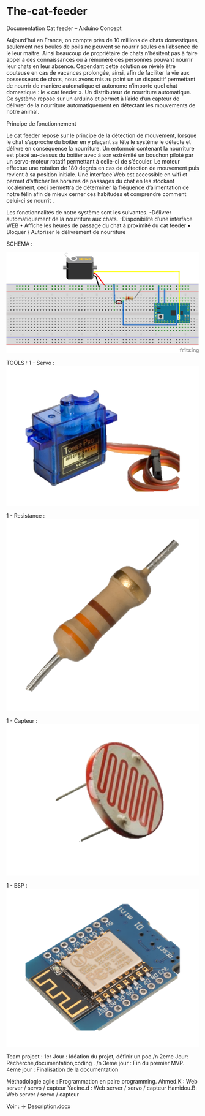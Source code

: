# The-cat-feeder
Documentation Cat feeder – Arduino
Concept

Aujourd’hui en France, on compte près de 10 millions de chats domestiques, seulement nos boules de poils ne peuvent se nourrir seules en l’absence de le leur maitre. Ainsi beaucoup de propriétaire de chats n’hésitent pas à faire appel à des connaissances ou à rémunéré des personnes pouvant nourrir leur chats en leur absence.
Cependant cette solution se révèle être couteuse en cas de vacances prolongée, ainsi, afin de faciliter la vie aux possesseurs de chats, nous avons mis au point un un dispositif permettant de nourrir de manière automatique et autonome n’importe quel chat domestique :  le « cat feeder ». Un distributeur de nourriture automatique.
Ce système repose sur un arduino et permet à l’aide d’un capteur de délivrer de la nourriture automatiquement en détectant les mouvements de notre animal. 

Principe de fonctionnement

Le cat feeder repose sur le principe de la détection de mouvement, lorsque le chat s’approche du boitier en y plaçant sa tête le système le détecte et délivre en conséquence la nourriture. Un entonnoir contenant la nourriture est placé au-dessus du boitier avec à son extrémité un bouchon piloté par un servo-moteur rotatif permettant à celle-ci de s’écouler. Le moteur effectue une rotation de 180 degrés en cas de détection de mouvement puis revient à sa position initiale.
Une interface Web est accessible en wifi et permet d’afficher les horaires de passages du chat en les stockant localement, ceci permettra de déterminer la fréquence d’alimentation de notre félin afin de mieux cerner ces habitudes et comprendre comment celui-ci se nourrit .

Les fonctionnalités de notre système sont les suivantes.
-Délivrer automatiquement de la nourriture aux chats.
-Disponibilité d’une interface WEB
•	Affiche les heures de passage du chat à proximité du cat feeder
•	Bloquer / Autoriser le délivrement de nourriture 




SCHEMA  : 

![alt text](https://github.com/iiacine/The-cat-feeder/blob/master/Untitled%20Sketch%202_bb.png)

TOOLS : 
1 - Servo :
![alt text](https://raw.githubusercontent.com/iiacine/The-cat-feeder/3641049310824dd578f488399951d71eaf3cc496/servo.png)

1 - Resistance :
![alt text](https://raw.githubusercontent.com/iiacine/The-cat-feeder/3641049310824dd578f488399951d71eaf3cc496/resis.png)

1 - Capteur : 
![alt text](https://raw.githubusercontent.com/iiacine/The-cat-feeder/3641049310824dd578f488399951d71eaf3cc496/capteur.png)

1 - ESP : 
![alt text](https://raw.githubusercontent.com/iiacine/The-cat-feeder/3641049310824dd578f488399951d71eaf3cc496/wifi.png)


Team project :
1er Jour : Idéation du projet, définir un poc./n
2eme Jour: Recherche,documentation,coding . /n
3eme jour : Fin du premier MVP.
4eme jour : Finalisation de la documentation 

Méthodologie agile : 
Programmation en paire programming.
Ahmed.K : Web server / servo  / capteur
Yacine.d : Web server / servo  / capteur
Hamidou.B:  Web server / servo  / capteur



Voir : => Description.docx
